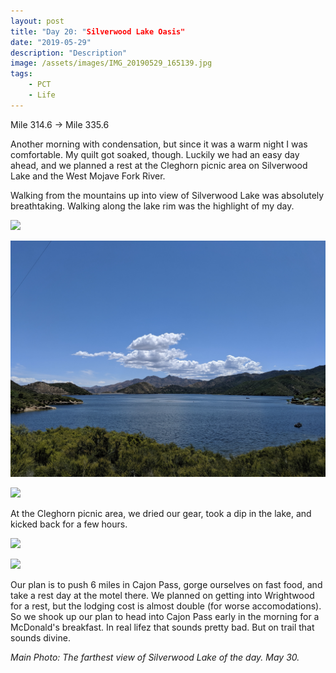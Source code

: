 ```yaml
---
layout: post
title: "Day 20: "Silverwood Lake Oasis"
date: "2019-05-29"
description: "Description"
image: /assets/images/IMG_20190529_165139.jpg
tags:
    - PCT
    - Life
---
```

Mile 314.6 -> Mile 335.6

Another morning with condensation, but since it was a warm night I was comfortable. My quilt got soaked, though. Luckily we had an easy day ahead, and we planned a rest at the Cleghorn picnic area on Silverwood Lake and the West Mojave Fork River. 

Walking from the mountains up into view of Silverwood Lake was absolutely breathtaking. Walking along the lake rim was the highlight of my day. 

![](/assets/images/IMG_20190529_110622.jpg)

![](/assets/images/IMG_20190529_112001.jpg)

![](/assets/images/IMG_20190529_114948.jpg)

At the Cleghorn picnic area, we dried our gear, took a dip in the lake, and kicked back for a few hours. 

![](/assets/images/MVIMG_20190529_151237.jpg)

![](/assets/images/IMG_20190529_162142.jpg)

Our plan is to push 6 miles in Cajon Pass, gorge ourselves on fast food, and take a rest day at the motel there. We planned on getting into Wrightwood for a rest, but the lodging cost is almost double (for worse accomodations). So we shook up our plan to head into Cajon Pass early in the morning for a McDonald's breakfast. In real lifez that sounds pretty bad. But on trail that sounds divine.

*Main Photo: The farthest view of Silverwood Lake of the day. May 30.*
